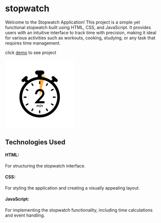 # stopwatch 

Welcome to the Stopwatch Application! This project is a simple yet functional stopwatch built using HTML, CSS, and JavaScript. It provides users with an intuitive interface to track time with precision, making it ideal for various activities such as workouts, cooking, studying, or any task that requires time management.

click [demo](https://www.example.com) to see project

![](image-1.png)

## Technologies Used

#### HTML:
 For structuring the stopwatch interface.

#### CSS:
 For styling the application and creating a visually appealing layout.

#### JavaScript:
 For implementing the stopwatch functionality, including time calculations and event handling.